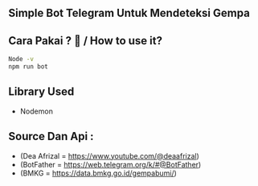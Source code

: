 Simple Bot Telegram Untuk Mendeteksi Gempa 
-

Cara Pakai ? 🤔 / How to use it?
-

```Bash
Node -v
npm run bot
```
Library Used
-
* Nodemon

Source Dan Api : 
-
* (Dea Afrizal = https://www.youtube.com/@deaafrizal)
* (BotFather = https://web.telegram.org/k/#@BotFather)
* (BMKG = https://data.bmkg.go.id/gempabumi/)
